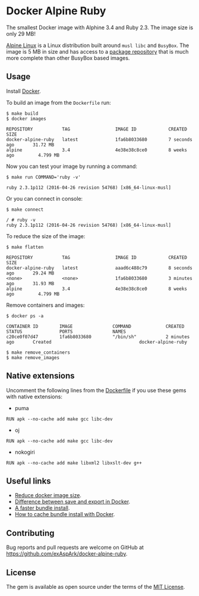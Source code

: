 # Docker Alpine Ruby

The smallest Docker image with Alphine 3.4 and Ruby 2.3. The image size is only 29 MB!

[Alpine Linux](http://alpinelinux.org/) is a Linux distribution built around `musl libc` and `BusyBox`.
The image is 5 MB in size and has access to a [package repository](http://pkgs.alpinelinux.org/packages)
that is much more complete than other BusyBox based images.

## Usage

Install [Docker](https://docs.docker.com/engine/installation/).

To build an image from the `Dockerfile` run:

    $ make build
    $ docker images

    REPOSITORY           TAG                 IMAGE ID            CREATED             SIZE
    docker-alpine-ruby   latest              1fa6b8033680        7 seconds ago       31.72 MB
    alpine               3.4                 4e38e38c8ce0        8 weeks ago         4.799 MB

Now you can test your image by running a command:

    $ make run COMMAND='ruby -v'

    ruby 2.3.1p112 (2016-04-26 revision 54768) [x86_64-linux-musl]

Or you can connect in console:

    $ make connect

    / # ruby -v
    ruby 2.3.1p112 (2016-04-26 revision 54768) [x86_64-linux-musl]

To reduce the size of the image:

    $ make flatten

    REPOSITORY           TAG                 IMAGE ID            CREATED             SIZE
    docker-alpine-ruby   latest              aaad6c488c79        8 seconds ago       29.24 MB
    <none>               <none>              1fa6b8033680        3 minutes ago       31.93 MB
    alpine               3.4                 4e38e38c8ce0        8 weeks ago         4.799 MB

Remove containers and images:

    $ docker ps -a

    CONTAINER ID        IMAGE               COMMAND             CREATED             STATUS              PORTS               NAMES
    c20ce0f07d47        1fa6b8033680        "/bin/sh"           2 minutes ago       Created                                 docker-alpine-ruby

    $ make remove_containers
    $ make remove_images

## Native extensions

Uncomment the following lines from the [Dockerfile](https://github.com/exAspArk/docker-alpine-ruby/blob/master/Dockerfile) if you use these gems with native extensions:

* puma

```
RUN apk --no-cache add make gcc libc-dev
```

* oj

```
RUN apk --no-cache add make gcc libc-dev
```

* nokogiri

```
RUN apk --no-cache add make libxml2 libxslt-dev g++
```

## Useful links

* [Reduce docker image size](http://dev.im-bot.com/docker-reduce-image-size/).
* [Difference between save and export in Docker](http://tuhrig.de/difference-between-save-and-export-in-docker/).
* [A faster bundle install](https://coderwall.com/p/u1xpag/a-faster-bundle-install).
* [How to cache bundle install with Docker](https://medium.com/@fbzga/how-to-cache-bundle-install-with-docker-7bed453a5800#.hs1xjro2l).

## Contributing

Bug reports and pull requests are welcome on GitHub at
https://github.com/exAspArk/docker-alpine-ruby.

## License

The gem is available as open source under the terms of the [MIT License](http://opensource.org/licenses/MIT).
